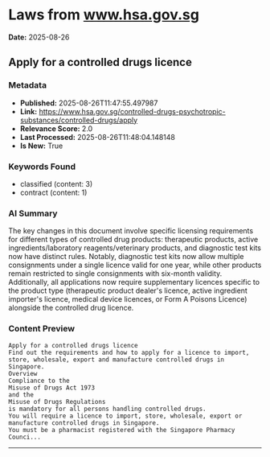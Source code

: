# Laws from www.hsa.gov.sg
**Date:** 2025-08-26

## Apply for a controlled drugs licence

### Metadata
- **Published:** 2025-08-26T11:47:55.497987
- **Link:** https://www.hsa.gov.sg/controlled-drugs-psychotropic-substances/controlled-drugs/apply
- **Relevance Score:** 2.0
- **Last Processed:** 2025-08-26T11:48:04.148148
- **Is New:** True

### Keywords Found
- classified (content: 3)
- contract (content: 1)

### AI Summary
The key changes in this document involve specific licensing requirements for different types of controlled drug products: therapeutic products, active ingredients/laboratory reagents/veterinary products, and diagnostic test kits now have distinct rules. Notably, diagnostic test kits now allow multiple consignments under a single licence valid for one year, while other products remain restricted to single consignments with six-month validity. Additionally, all applications now require supplementary licences specific to the product type (therapeutic product dealer's licence, active ingredient importer's licence, medical device licences, or Form A Poisons Licence) alongside the controlled drug licence.

### Content Preview
```
Apply for a controlled drugs licence
Find out the requirements and how to apply for a licence to import, store, wholesale, export and manufacture controlled drugs in Singapore.
Overview
Compliance to the
Misuse of Drugs Act 1973
and the
Misuse of Drugs Regulations
is mandatory for all persons handling controlled drugs.
You will require a licence to import, store, wholesale, export or manufacture controlled drugs in Singapore.
You must be a pharmacist registered with the Singapore Pharmacy Counci...
```

---

